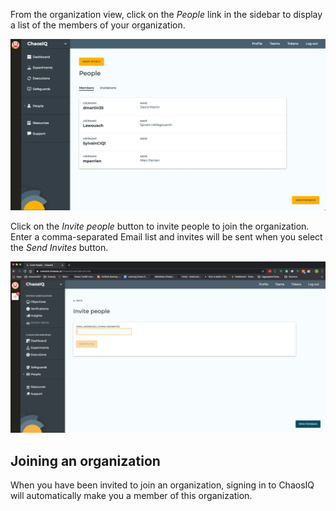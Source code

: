 From the organization view, click on the *People* link in the sidebar to display a list of the members of your organization.

![](./organization-members-list.png)

Click on the *Invite people* button to invite people to join the organization. Enter a comma-separated Email list and invites will be sent when you select the *Send Invites* button.

![](./invite-people-form.png)

## Joining an organization

When you have been invited to join an organization, signing in to ChaosIQ will automatically make you a member of this organization.